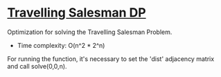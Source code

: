 # [Travelling Salesman DP](tsp_dp.cpp)

Optimization for solving the Travelling Salesman Problem.

* Time complexity: O(n^2 * 2^n)

For running the function, it's necessary to set the 'dist' adjacency matrix and call solve(0,0,n).
